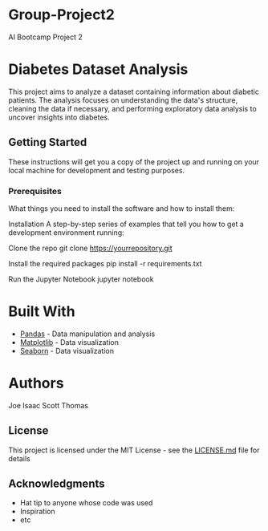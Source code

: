 # Group-Project2
AI Bootcamp Project 2

# Diabetes Dataset Analysis

This project aims to analyze a dataset containing information about diabetic patients. The analysis focuses on understanding the data's structure, cleaning the data if necessary, and performing exploratory data analysis to uncover insights into diabetes.

## Getting Started

These instructions will get you a copy of the project up and running on your local machine for development and testing purposes.

### Prerequisites

What things you need to install the software and how to install them:


Installation
A step-by-step series of examples that tell you how to get a development environment running:

Clone the repo
git clone https://yourrepository.git

Install the required packages
pip install -r requirements.txt

Run the Jupyter Notebook
jupyter notebook

# Built With

* [Pandas](https://pandas.pydata.org/) - Data manipulation and analysis
* [Matplotlib](https://matplotlib.org/) - Data visualization
* [Seaborn](https://seaborn.pydata.org/) - Data visualization

# Authors
Joe 
Isaac
Scott
Thomas

## License

This project is licensed under the MIT License - see the [LICENSE.md](LICENSE.md) file for details

## Acknowledgments

* Hat tip to anyone whose code was used
* Inspiration
* etc
